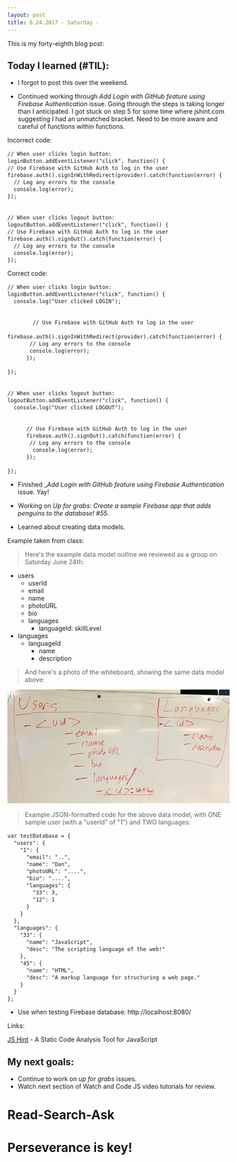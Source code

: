 ```yaml
---
layout: post
title: 6.24.2017 - Saturday - 
---
```


This is my forty-eighth blog post: 

## Today I learned (#TIL):   

- I forgot to post this over the weekend. 

- Continued working through _Add Login with GitHub feature using Firebase Authentication_ issue.  Going through the steps is taking longer than I anticipated.  I got stuck on step 5 for some time where jshint.com suggesting I had an unmatched bracket.  Need to be more aware and careful of functions within functions. 

Incorrect code:

```
// When user clicks login button:
loginButton.addEventListener("click", function() {
// Use Firebase with GitHub Auth to log in the user
firebase.auth().signInWithRedirect(provider).catch(function(error) {
  // Log any errors to the console
  console.log(error);
});


// When user clicks logout button:
logoutButton.addEventListener("click", function() {
// Use Firebase with GitHub Auth to log in the user
firebase.auth().signOut().catch(function(error) {
  // Log any errors to the console
  console.log(error);
});
```

Correct code:

```
// When user clicks login button:
loginButton.addEventListener("click", function() {
  console.log("User clicked LOGIN"); 
  
  
        // Use Firebase with GitHub Auth to log in the user
      firebase.auth().signInWithRedirect(provider).catch(function(error) {
       // Log any errors to the console
       console.log(error);
      });
  
});


// When user clicks logout button:
logoutButton.addEventListener("click", function() {
  console.log("User clicked LOGOUT");
  
  
      // Use Firebase with GitHub Auth to log in the user
      firebase.auth().signOut().catch(function(error) {
       // Log any errors to the console
        console.log(error);
      }); 
  
});
```

- Finished __Add Login with GitHub feature using Firebase Authentication_ issue.  Yay!

- Working on _Up for grabs: Create a sample Firebase app that adds penguins to the database! #55_.

- Learned about creating data models.

Example taken from class:

> Here's the example data model outline we reviewed as a group on Saturday June 24th:

* users
  * userId
  * email
  * name
  * photoURL
  * bio
  * languages
    * languageId: skillLevel
* languages
  * languageId
    * name
    * description

> And here's a photo of the whiteboard, showing the same data model above:

![datamodelWB](/images/datamodelWB.jpg)

> Example JSON-formatted code for the above data model, with ONE sample user (with a "userId" of "1") and TWO languages:

```
var testDatabase = {
  "users": {
    "1": {
      "email": "..",
      "name": "Dan",
      "photoURL": "....",
      "bio": "....",
      "languages": {
        "33": 3,
        "12": 1
      }
    }
  },
  "languages": {
    "33": {
      "name": "JavaScript",
      "desc": "The scripting language of the web!"
    },
    "45": {
      "name": "HTML",
      "desc": "A markup language for structuring a web page."
    }
  }
};
```

- Use when testing Firebase database:
http://localhost:8080/

Links:

[JS	Hint](http://jshint.com/) - A Static Code Analysis Tool for JavaScript


## My next goals:

- Continue to work on  _up for grabs_ issues. 
- Watch next section of Watch and Code JS video tutorials for review.

# Read-Search-Ask

# Perseverance is key!







